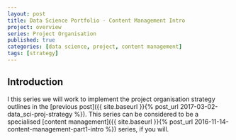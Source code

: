 ```yaml
---
layout: post
title: Data Science Portfolio - Content Management Intro
project: overview
series: Project Organisation
published: true
categories: [data science, project, content management]
tags: [strategy]
---
```


## Introduction

I this series we will work to implement the project organisation strategy outlines in the [previous post]({{ site.baseurl }}{% post_url 2017-03-02-data_sci-proj-strategy %}). This series can be considered to be a specialised [content management]({{ site.baseurl }}{% post_url 2016-11-14-content-management-part1-intro %}) series, if you will.